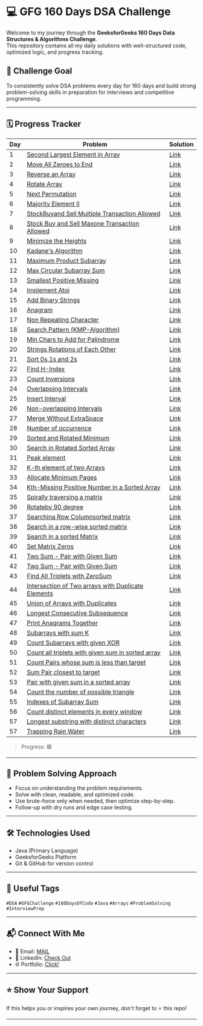 # 💻 GFG 160 Days DSA Challenge

Welcome to my journey through the **GeeksforGeeks 160 Days Data Structures & Algorithms Challenge**.  
This repository contains all my daily solutions with well-structured code, optimized logic, and progress tracking.

## 🚀 Challenge Goal
To consistently solve DSA problems every day for 160 days and build strong problem-solving skills in preparation for interviews and competitive programming.

---

## 🗓️ Progress Tracker

| Day | Problem | Solution |
|-----|---------|----------|
| 1   | [Second Largest Element in Array](https://www.geeksforgeeks.org/batch/gfg-160-problems/track/arrays-gfg-160/problem/second-largest3735) | [Link](https://github.com/LipunRout/GFG-160/blob/main/Day1_SecondLargestElementinArray.java) |
| 2   | [Move All Zeroes to End](https://www.geeksforgeeks.org/batch/gfg-160-problems/track/arrays-gfg-160/problem/move-all-zeroes-to-end-of-array0751) | [Link](https://github.com/LipunRout/GFG-160/blob/main/Day_2_MoveAllZeroestoEnd.java) |
| 3   | [Reverse an Array](https://www.geeksforgeeks.org/batch/gfg-160-problems/track/arrays-gfg-160/problem/reverse-an-array) | [Link](https://github.com/LipunRout/GFG-160/blob/main/Day_3_ReverseanArray.java) |
| 4   | [Rotate Array](https://www.geeksforgeeks.org/batch/gfg-160-problems/track/arrays-gfg-160/problem/rotate-array-by-n-elements-1587115621) | [Link](https://github.com/LipunRout/GFG-160/blob/main/Day_4_RotateArray.java) |
| 5   | [Next Permutation](https://www.geeksforgeeks.org/batch/gfg-160-problems/track/arrays-gfg-160/problem/next-permutation5226) | [Link](https://github.com/LipunRout/GFG-160/blob/main/Day_5/Day_5_NextPermutation.java) |
| 6   | [Majority Element II](https://www.geeksforgeeks.org/batch/gfg-160-problems/track/arrays-gfg-160/problem/majority-vote) | [Link](https://github.com/LipunRout/GFG-160/blob/main/Day_6_MajorityElement.java) |
| 7   | [StockBuyand Sell Multiple Transaction Allowed](https://www.geeksforgeeks.org/batch/gfg-160-problems/track/arrays-gfg-160/problem/stock-buy-and-sell2615) | [Link](https://github.com/LipunRout/GFG-160/blob/main/Day_7_StockBuyandSellMultipleTransactionAllowed.java) |
| 8   | [Stock Buy and Sell Maxone Transaction Allowed](https://www.geeksforgeeks.org/batch/gfg-160-problems/track/arrays-gfg-160/problem/buy-stock-2) | [Link](https://github.com/LipunRout/GFG-160/blob/main/Day_8_StockBuyandSellMaxoneTransactionAllowed.java) |
| 9   | [Minimize the Heights](http://geeksforgeeks.org/batch/gfg-160-problems/track/arrays-gfg-160/problem/minimize-the-heights3351) | [Link](https://github.com/LipunRout/GFG-160/blob/main/Day_9_MinimizetheHeights.java) |
| 10  | [Kadane's Algorithm](https://www.geeksforgeeks.org/batch/gfg-160-problems/track/arrays-gfg-160/problem/kadanes-algorithm-1587115620) | [Link](https://github.com/LipunRout/GFG-160/blob/main/Day_10_KadaneAlgorithm.java) |
| 11  | [Maximum Product Subarray](https://www.geeksforgeeks.org/batch/gfg-160-problems/track/arrays-gfg-160/problem/maximum-product-subarray3604) | [Link](https://github.com/LipunRout/GFG-160/blob/main/Day_11_MaximumProductSubarray.java) |
| 12  | [Max Circular Subarray Sum](https://www.geeksforgeeks.org/batch/gfg-160-problems/track/arrays-gfg-160/problem/max-circular-subarray-sum-1587115620) | [Link](https://github.com/LipunRout/GFG-160/blob/main/Day_12_MaxCircularSubarraySum.java) |
| 13  | [Smallest Positive Missing](https://www.geeksforgeeks.org/batch/gfg-160-problems/track/arrays-gfg-160/problem/smallest-positive-missing-number-1587115621) | [Link](https://github.com/LipunRout/GFG-160/blob/main/Day_13_SmallestPositiveMissing.java) |
| 14  | [Implement Atoi](https://www.geeksforgeeks.org/batch/gfg-160-problems/track/string-gfg-160/problem/implement-atoi) | [Link](https://github.com/LipunRout/GFG-160/blob/main/Day_14_ImplementAtoi.java) |
| 15  | [Add Binary Strings](https://www.geeksforgeeks.org/batch/gfg-160-problems/track/string-gfg-160/problem/add-binary-strings3805) | [Link](https://github.com/LipunRout/GFG-160/blob/main/Day_15_AddBinaryStrings.java) |
| 16  | [Anagram](https://www.geeksforgeeks.org/batch/gfg-160-problems/track/string-gfg-160/problem/anagram-1587115620) | [Link](https://github.com/LipunRout/GFG-160/blob/main/Day_16_Anagram.java) |
| 17  | [Non Repeating Character](https://www.geeksforgeeks.org/batch/gfg-160-problems/track/string-gfg-160/problem/non-repeating-character-1587115620) | [Link](https://github.com/LipunRout/GFG-160/blob/main/Day_17_NonRepeatingCharacter.java) |
| 18  | [Search Pattern (KMP-Algorithm)](https://www.geeksforgeeks.org/batch/gfg-160-problems/track/string-gfg-160/problem/search-pattern0205) | [Link](https://github.com/LipunRout/GFG-160/blob/main/Day_18_SearchPatternKMP_Algorithm.java) |
| 19  | [Min Chars to Add for Palindrome](https://www.geeksforgeeks.org/batch/gfg-160-problems/track/string-gfg-160/problem/minimum-characters-to-be-added-at-front-to-make-string-palindrome) | [Link](https://github.com/LipunRout/GFG-160/blob/main/Day_19_MinCharstoAddforPalindrome.java) |
| 20  | [Strings Rotations of Each Other](https://www.geeksforgeeks.org/batch/gfg-160-problems/track/string-gfg-160/problem/check-if-strings-are-rotations-of-each-other-or-not-1587115620) | [Link](https://github.com/LipunRout/GFG-160/blob/main/Day_20_StringsRotationsofEachOther.java) |
| 21  | [Sort 0s,1s and 2s](https://www.geeksforgeeks.org/batch/gfg-160-problems/track/sorting-gfg-160/problem/sort-an-array-of-0s-1s-and-2s4231) | [Link](https://github.com/LipunRout/GFG-160/blob/main/Day_21_Sort0s1sand2s.java) |
| 22  | [Find H-Index](http://geeksforgeeks.org/batch/gfg-160-problems/track/sorting-gfg-160/problem/find-h-index--165609) | [Link](https://github.com/LipunRout/GFG-160/blob/main/Day_22_FindHIndex.java) |
| 23  | [Count Inversions](https://www.geeksforgeeks.org/batch/gfg-160-problems/track/sorting-gfg-160/problem/inversion-of-array-1587115620) | [Link](https://github.com/LipunRout/GFG-160/blob/main/Day_23_CountInversions.java) |
| 24  | [Overlapping Intervals](https://www.geeksforgeeks.org/batch/gfg-160-problems/track/sorting-gfg-160/problem/overlapping-intervals--170633) | [Link](https://github.com/LipunRout/GFG-160/blob/main/Day_24_OverlappingIntervals.java) |
| 25  | [Insert Interval](https://www.geeksforgeeks.org/batch/gfg-160-problems/track/sorting-gfg-160/problem/insert-interval-1666733333) | [Link](https://github.com/LipunRout/GFG-160/blob/main/InsertInterval.java) |
| 26  | [Non-overlapping Intervals](https://www.geeksforgeeks.org/batch/gfg-160-problems/track/sorting-gfg-160/problem/insert-interval-1666733333) | [Link](https://github.com/LipunRout/GFG-160/blob/main/Day_26_NonoverlappingIntervals.java) |
| 27  | [Merge Without ExtraSpace](https://www.geeksforgeeks.org/batch/gfg-160-problems/track/sorting-gfg-160/problem/insert-interval-1666733333) | [Link](https://github.com/LipunRout/GFG-160/blob/main/MergeWithoutExtraSpace.java) |
| 28  | [Number of occurrence](https://www.geeksforgeeks.org/batch/gfg-160-problems/track/searching-gfg-160/problem/number-of-occurrence2259) | [Link](https://github.com/LipunRout/GFG-160/blob/main/Numberofoccurrence.java) |
| 29  | [Sorted and Rotated Minimum](https://www.geeksforgeeks.org/batch/gfg-160-problems/track/searching-gfg-160/problem/minimum-element-in-a-sorted-and-rotated-array3611) | [Link](https://github.com/LipunRout/GFG-160/blob/main/SortedandRotatedMinimum.java) |
| 30  | [Search in Rotated Sorted Array](https://www.geeksforgeeks.org/batch/gfg-160-problems/track/searching-gfg-160/problem/minimum-element-in-a-sorted-and-rotated-array3611) | [Link](https://github.com/LipunRout/GFG-160/blob/main/SearchinRotatedSortedArray.java) |
| 31  | [Peak element](https://www.geeksforgeeks.org/batch/gfg-160-problems/track/searching-gfg-160/problem/peak-element) | [Link](https://github.com/LipunRout/GFG-160/blob/main/Peakelement.java) |
| 32  | [K-th element of two Arrays](https://www.geeksforgeeks.org/batch/gfg-160-problems/track/searching-gfg-160/problem/k-th-element-of-two-sorted-array1317) | [Link](https://github.com/LipunRout/GFG-160/blob/main/KthelementoftwoArrays.java) |
| 33  | [Allocate Minimum Pages](https://www.geeksforgeeks.org/batch/gfg-160-problems/track/searching-gfg-160/problem/allocate-minimum-number-of-pages0937) | [Link](https://github.com/LipunRout/GFG-160/blob/main/AllocateMinimumPages.java) |
| 34  | [Kth-Missing Positive Number in a Sorted Array](https://www.geeksforgeeks.org/batch/gfg-160-problems/track/searching-gfg-160/problem/kth-missing-positive-number-in-a-sorted-array) | [Link](https://github.com/LipunRout/GFG-160/blob/main/KthMissingPositiveNumberinaSortedArray.java) |
| 35  | [Spirally traversing a matrix](https://www.geeksforgeeks.org/batch/gfg-160-problems/track/matrix-gfg-160/problem/spirally-traversing-a-matrix-1587115621) | [Link](https://github.com/LipunRout/GFG-160/blob/main/Spirallytraversingamatrix.java) |
| 36  | [Rotateby 90 degree](https://www.geeksforgeeks.org/batch/gfg-160-problems/track/matrix-gfg-160/problem/rotate-by-90-degree-1587115621) | [Link](https://github.com/LipunRout/GFG-160/blob/main/Rotateby90degree.java) |
| 37  | [Searchina Row Columnsorted matrix](https://www.geeksforgeeks.org/batch/gfg-160-problems/track/matrix-gfg-160/problem/search-in-a-matrix17201720) | [Link](https://github.com/LipunRout/GFG-160/blob/main/SearchinaRowColumnsortedmatrix.java) |
| 38  | [Search in a row-wise sorted matrix](https://www.geeksforgeeks.org/batch/gfg-160-problems/track/matrix-gfg-160/problem/search-in-a-matrix17201720) | [Link](https://github.com/LipunRout/GFG-160/blob/main/Searchinarowwisesortedmatrix.java) |
| 39  | [Search in a sorted Matrix](https://www.geeksforgeeks.org/batch/gfg-160-problems/track/matrix-gfg-160/problem/search-in-a-matrix-1587115621) | [Link](https://github.com/LipunRout/GFG-160/blob/main/SearchinasortedMatrix.java) |
| 40  | [Set Matrix Zeros](https://www.geeksforgeeks.org/batch/gfg-160-problems/track/matrix-gfg-160/problem/set-matrix-zeroes) | [Link](https://github.com/LipunRout/GFG-160/blob/main/SetMatrixZeros.java) |
| 41  | [Two Sum - Pair with Given Sum](https://www.geeksforgeeks.org/batch/gfg-160-problems/track/hashing-gfg-160/problem/key-pair5616) | [Link](https://github.com/LipunRout/GFG-160/blob/main/TwoSumPairwithGivenSum.java) |
| 42  | [Two Sum - Pair with Given Sum](https://www.geeksforgeeks.org/batch/gfg-160-problems/track/hashing-gfg-160/problem/count-pairs-with-given-sum--150253) | [Link](https://github.com/LipunRout/GFG-160/blob/main/Countpairswithgivensum.java) |
| 43  | [Find All Triplets with ZeroSum](https://www.geeksforgeeks.org/batch/gfg-160-problems/track/hashing-gfg-160/problem/find-all-triplets-with-zero-sum) | [Link](https://github.com/LipunRout/GFG-160/blob/main/FindAllTripletswithZeroSum.java) |
| 44  | [Intersection of Two arrays with Duplicate Elements](https://www.geeksforgeeks.org/batch/gfg-160-problems/track/hashing-gfg-160/problem/intersection-of-two-arrays-with-duplicate-elements) | [Link](https://github.com/LipunRout/GFG-160/blob/main/IntersectionofTwoarrayswithDuplicateElements.java) |
| 45  | [Union of Arrays with Duplicates](https://www.geeksforgeeks.org/batch/gfg-160-problems/track/hashing-gfg-160/problem/union-of-two-arrays3538) | [Link](https://github.com/LipunRout/GFG-160/blob/main/UnionofArrayswithDuplicates.java) |
| 46  | [Longest Consecutive Subsequence](https://www.geeksforgeeks.org/batch/gfg-160-problems/track/hashing-gfg-160/problem/longest-consecutive-subsequence2449) | [Link](https://github.com/LipunRout/GFG-160/blob/main/LongestConsecutiveSubsequence.java) |
| 47  | [Print Anagrams Together](https://www.geeksforgeeks.org/batch/gfg-160-problems/track/hashing-gfg-160/problem/print-anagrams-together) | [Link](https://github.com/LipunRout/GFG-160/blob/main/PrintAnagramsTogether.java) |
| 48  | [Subarrays with sum K](https://www.geeksforgeeks.org/batch/gfg-160-problems/track/hashing-gfg-160/problem/subarrays-with-sum-k) | [Link](https://github.com/LipunRout/GFG-160/blob/main/SubarrayswithsumK.java) |
| 49  | [Count Subarrays with given XOR](https://www.geeksforgeeks.org/batch/gfg-160-problems/track/hashing-gfg-160/problem/count-subarray-with-given-xor) | [Link](https://github.com/LipunRout/GFG-160/blob/main/CountSubarrayswithgivenXOR.java) |
| 50  | [Count all triplets with given sum in sorted array](https://www.geeksforgeeks.org/batch/gfg-160-problems/track/two-pointer-technique-gfg-160/problem/count-all-triplets-with-given-sum-in-sorted-array) | [Link](https://github.com/LipunRout/GFG-160/blob/main/Countalltripletswithgivensuminsortedarray.java) |
| 51  | [Count Pairs whose sum is less than target](https://www.geeksforgeeks.org/batch/gfg-160-problems/track/two-pointer-technique-gfg-160/problem/count-pairs-whose-sum-is-less-than-target) | [Link](https://github.com/LipunRout/GFG-160/blob/main/CountPairswhosesumislessthantarget.java) |
| 52  | [Sum Pair closest to target](https://www.geeksforgeeks.org/batch/gfg-160-problems/track/two-pointer-technique-gfg-160/problem/count-pairs-whose-sum-is-less-than-target) | [Link](https://github.com/LipunRout/GFG-160/blob/main/SumPairclosesttotarget.java) |
| 53  | [Pair with given sum in a sorted array](https://www.geeksforgeeks.org/batch/gfg-160-problems/track/two-pointer-technique-gfg-160/problem/pair-with-given-sum-in-a-sorted-array4940) | [Link](https://github.com/LipunRout/GFG-160/blob/main/Pairwithgivensuminasortedarray.java) |
| 54  | [Count the number of possible triangle](http://geeksforgeeks.org/batch/gfg-160-problems/track/two-pointer-technique-gfg-160/problem/count-possible-triangles-1587115620) | [Link](https://github.com/LipunRout/GFG-160/blob/main/Countthenumberofpossibletriangles.java) |
| 55  | [Indexes of Subarray Sum](http://geeksforgeeks.org/batch/gfg-160-problems/track/two-pointer-technique-gfg-160/problem/count-possible-triangles-1587115620) | [Link](https://github.com/LipunRout/GFG-160/blob/main/IndexesofSubarraySum.java) |
| 56  | [Count distinct elements in every window](https://www.geeksforgeeks.org/batch/gfg-160-problems/track/two-pointer-technique-gfg-160/problem/count-distinct-elements-in-every-window) | [Link](https://github.com/LipunRout/GFG-160/blob/main/Countdistinctelementsineverywindow.java) |
| 57  | [Longest substring with distinct characters](https://www.geeksforgeeks.org/batch/gfg-160-problems/track/two-pointer-technique-gfg-160/problem/longest-distinct-characters-in-string5848) | [Link](https://github.com/LipunRout/GFG-160/blob/main/Longestsubstringwithdistinctcharacters.java) |
| 57  | [Trapping Rain Water](https://www.geeksforgeeks.org/batch/gfg-160-problems/track/two-pointer-technique-gfg-160/problem/trapping-rain-water-1587115621) | [Link](https://github.com/LipunRout/GFG-160/blob/main/TrappingRainWater.java) |











> Progress: 🟩 

---

## 🧠 Problem Solving Approach

- Focus on understanding the problem requirements.
- Solve with clean, readable, and optimized code.
- Use brute-force only when needed, then optimize step-by-step.
- Follow-up with dry runs and edge case testing.

---



## 🛠️ Technologies Used

- Java (Primary Language)
- GeeksforGeeks Platform
- Git & GitHub for version control

---

## 🔖 Useful Tags

`#DSA` `#GFGChallenge` `#160DaysOfCode` `#Java` `#Arrays` `#ProblemSolving` `#InterviewPrep`

---

## 📬 Connect With Me

- 📧 Email: [MAIL](mailto:lipunrout001@gmail.com)
- 💼 LinkedIn: [Check Out ](https://linkedin.com/in/lipunrout)
- 🌐 Portfolio: [Click!](https://lipunrout.github.io/PORTFOLIO/)

---

## ⭐️ Show Your Support

If this helps you or inspires your own journey, don't forget to ⭐️ this repo!

---


